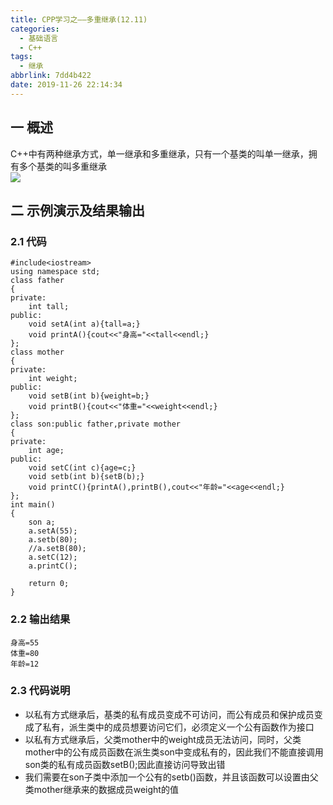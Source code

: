 ```yaml
---
title: CPP学习之——多重继承(12.11)
categories:
  - 基础语言
  - C++
tags:
  - 继承
abbrlink: 7dd4b422
date: 2019-11-26 22:14:34
---
```

## 一 概述

C++中有两种继承方式，单一继承和多重继承，只有一个基类的叫单一继承，拥有多个基类的叫多重继承   
![][1]
<!--more-->

## 二 示例演示及结果输出

### 2.1 代码

```
#include<iostream>
using namespace std;
class father
{
private:
	int tall;
public:
	void setA(int a){tall=a;}
	void printA(){cout<<"身高="<<tall<<endl;}
};
class mother
{
private:
	int weight;
public:
	void setB(int b){weight=b;}
	void printB(){cout<<"体重="<<weight<<endl;}
};
class son:public father,private mother
{
private:
	int age;
public:
	void setC(int c){age=c;}
	void setb(int b){setB(b);}
	void printC(){printA(),printB(),cout<<"年龄="<<age<<endl;}
};
int main()
{
	son a;
	a.setA(55);
	a.setb(80);
	//a.setB(80);
	a.setC(12);
	a.printC();

	return 0;
}
```

### 2.2 输出结果

```
身高=55
体重=80
年龄=12
```

### 2.3 代码说明

* 以私有方式继承后，基类的私有成员变成不可访问，而公有成员和保护成员变成了私有，派生类中的成员想要访问它们，必须定义一个公有函数作为接口
* 以私有方式继承后，父类mother中的weight成员无法访问，同时，父类mother中的公有成员函数在派生类son中变成私有的，因此我们不能直接调用son类的私有成员函数setB();因此直接访问导致出错
* 我们需要在son子类中添加一个公有的setb()函数，并且该函数可以设置由父类mother继承来的数据成员weight的值

[1]:https://raw.githubusercontent.com/PGzxc/images/master/2019/cpp-extends-single-double.png